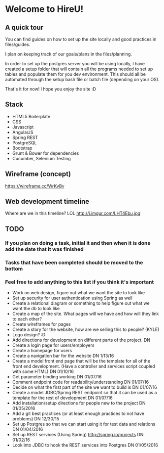 # Welcome to HireU!

## A quick tour

You can find guides on how to set up the site locally and good practices in files/guides.

I plan on keeping track of our goals/plans in the files/planning.

In order to set up the postgres server you will be using locally, I have created a setup folder that will contain all the programs needed to set up tables and populate them for you dev environment. This should all be automated through the setup bash file or batch file (depending on your OS).

That's it for now! I hope you enjoy the site :D

## Stack
* HTML5 Boilerplate
* CSS
* Javascript
* AngularJS
* Spring REST
* PostgreSQL
* Bootstrap
* Grunt & Bower for dependencies
* Cucumber, Selenium Testing

## Wireframe (concept)
https://wireframe.cc/WrKvBv

## Web development timeline
Where are we in this timeline? LOL
http://i.imgur.com/LHT4Ebu.jpg

## TODO
### If you plan on doing a task, initial it and then when it is done add the date that it was finished
### Tasks that have been completed should be moved to the bottom
### Feel free to add anything to this list if you think it's important

* Work on web design, figure out what we want the site to look like
* Set up security for user authentication using Spring as well
* Create a relational diagram or something to help figure out what we want the db to look like
* Create a map of the site. What pages will we have and how will they link to each other?
* Create wireframes for pages
* Create a story for the website, how are we selling this to people? (KYLE)
* Logo design? :D
* Add directions for development on different parts of the project. DN
* Create a login page for users/employers
* Create a homepage for users
* Create a navigation bar for the website DN 1/13/16
* Create a model front end page that will be the template for all of the front end development. (Have a controller and services script coupled with some HTML) DN 01/10/16
* Get parameter binding working DN 01/07/16
* Comment endpoint code for readability/understanding DN 01/07/16
* Decide on what the first part of the site we want to build is DN 01/07/16
* Create a model JDBC/Spring REST endpoint so that it can be used as a template for the rest of development DN 01/07/16
* Add installation/setup directions for people new to the project DN 01/05/2016
* Add a git best practices (or at least enough practices to not have problems) DN 12/30/15
* Set up Postgres so that we can start using it for test data and relations DN 01/04/2016
* Set up REST services (Using Spring) http://spring.io/projects DN 01/02/16
* Look into JDBC to hook the REST services into Postgres DN 01/05/2016
